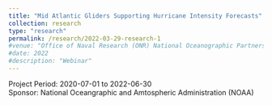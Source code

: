 ```yaml
---
title: "Mid Atlantic Gliders Supporting Hurricane Intensity Forecasts"
collection: research
type: "research"
permalink: /research/2022-03-29-research-1
#venue: "Office of Naval Research (ONR) National Oceanographic Partnership Program "
#date: 2022
#description: "Webinar"
---
```


Project Period: 2020-07-01 to 2022-06-30   
Sponsor: National Oceangraphic and Amtospheric Administration (NOAA)
